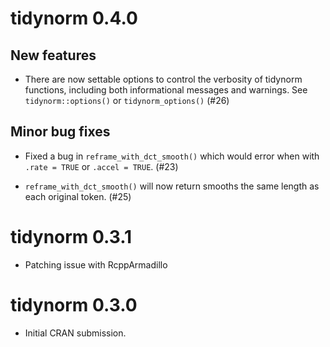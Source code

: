 # tidynorm 0.4.0

## New features
  
* There are now settable options to control the verbosity of 
  tidynorm functions, including both informational messages
  and warnings. See `tidynorm::options()` or `tidynorm_options()` (#26)
  
## Minor bug fixes
* Fixed a bug in `reframe_with_dct_smooth()` which would error when 
  with `.rate = TRUE` or `.accel = TRUE`. (#23)

* `reframe_with_dct_smooth()` will now return smooths the same length 
  as each original token. (#25)

# tidynorm 0.3.1

* Patching issue with RcppArmadillo


# tidynorm 0.3.0

* Initial CRAN submission.
